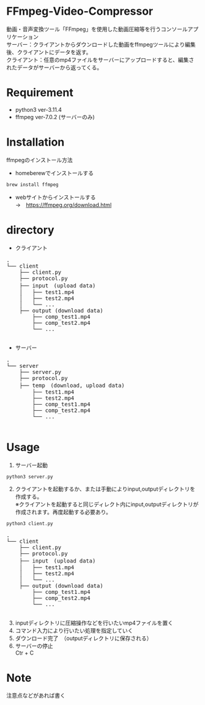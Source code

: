 # FFmpeg-Video-Compressor
動画・音声変換ツール「FFmpeg」を使用した動画圧縮等を行うコンソールアプリケーション  
サーバー：クライアントからダウンロードした動画をffmpegツールにより編集後、クライアントにデータを返す。  
クライアント：任意のmp4ファイルをサーバーにアップロードすると、編集されたデータがサーバーから返ってくる。  

# Requirement
* python3  ver-3.11.4
* ffmpeg   ver-7.0.2 (サーバーのみ)

# Installation
ffmpegのインストール方法
* homeberewでインストールする

```bash
brew install ffmpeg
```
* webサイトからインストールする  
→　https://ffmpeg.org/download.html

# directory
* クライアント
 <pre>
.
└── client
    ├── client.py
    ├── protocol.py
    ├── input　(upload data)
    │   ├── test1.mp4
    │   ├── test2.mp4
    │   └── ...
    ├── output (download data)
        ├── comp_test1.mp4
        ├── comp_test2.mp4
        └── ...
 </pre>
 * サーバー
 <pre>
.
└── server
    ├── server.py
    ├── protocol.py
    ├── temp　(download, upload data)
        ├── test1.mp4
        ├── test2.mp4
        ├── comp_test1.mp4
        ├── comp_test2.mp4
        └── ...   
 </pre>
# Usage
1. サーバー起動
 ```bash
 python3 server.py
 ```
2. クライアントを起動するか、または手動によりinput,outputディレクトリを作成する。  
   ※クライアントを起動すると同じディレクト内にinput,outputディレクトリが作成されます。再度起動する必要あり。
  ```bash
  python3 client.py
  ```
 <pre>
.
└── client
    ├── client.py
    ├── protocol.py
    ├── input　(upload data)
    │   ├── test1.mp4
    │   ├── test2.mp4
    │   └── ...
    ├── output (download data)
        ├── comp_test1.mp4
        ├── comp_test2.mp4
        └── ...
 </pre>


3. inputディレクトリに圧縮操作などを行いたいmp4ファイルを置く
4. コマンド入力により行いたい処理を指定していく
5. ダウンロード完了　（outputディレクトリに保存される）
6. サーバーの停止　　  
Ctr + C  


# Note

注意点などがあれば書く


 
